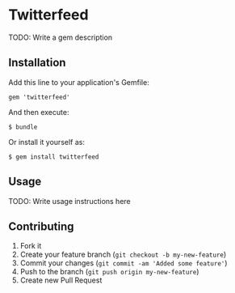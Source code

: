 # Twitterfeed

TODO: Write a gem description

## Installation

Add this line to your application's Gemfile:

    gem 'twitterfeed'

And then execute:

    $ bundle

Or install it yourself as:

    $ gem install twitterfeed

## Usage

TODO: Write usage instructions here

## Contributing

1. Fork it
2. Create your feature branch (`git checkout -b my-new-feature`)
3. Commit your changes (`git commit -am 'Added some feature'`)
4. Push to the branch (`git push origin my-new-feature`)
5. Create new Pull Request
